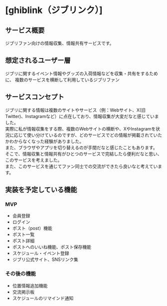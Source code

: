 # [ghiblink（ジブリンク）]

## サービス概要
ジブリファン向けの情報収集、情報共有サービスです。

## 想定されるユーザー層
ジブリに関するイベント情報やグッズの入荷情報などを収集・共有をするために、
複数のサービスを横断して利用しているジブリファン

## サービスコンセプト
ジブリに関する情報は複数のサイトやサービス（例：Webサイト、X(旧Twitter)、Instagramなど）に点在しており、情報収集が大変だなと感じていました。  
実際に私が情報収集をする際、複数のWebサイトの横断や、XやInstagramを状況に応じて使い分けているのですが、どのサービスでどの情報が掲載されていたかわからなくなった経験がありました。  
また、ブラウザやアプリを切り替えるのが手間だなと感じたこともあります。
そこで、情報収集と情報共有がひとつのサービスで完結したら便利だなと思い、このサービスを考えました。  
また、このサービスを通じてファン同士での交流ができたら良いなと考えています。

## 実装を予定している機能
### MVP
* 会員登録
* ログイン
* ポスト（post）機能
* ポスト一覧
* ポスト詳細
* ポストへのいいね機能、ポスト保存機能
* スケジュール・イベント登録
* ジブリ公式サイト、SNSリンク集


### その後の機能
* 位置情報追加機能
* 交流掲示板
* スケジュールのリマインド通知
